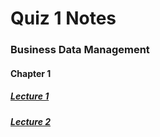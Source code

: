 # Quiz 1 Notes

### Business Data Management

#### Chapter 1

##### [Lecture 1](BDMOneOnesummary.html)

##### [Lecture 2](BDMOneTwosummary.html)
